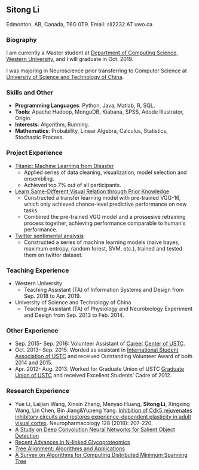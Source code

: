 ## **Sitong Li**
Edmonton, AB, Canada, T6G 0T9.
Email: sli2232 AT uwo.ca

### **Biography**
I am currently a Master student at [Department of Computing Science, Western University](https://www.csd.uwo.ca/), and I will graduate in Oct. 2019.

I was majoring in Neuroscience prior transferring to Computer Science at [University of Science and Technology of China](https://en.ustc.edu.cn/).

### **Skills and Other**
- **Programming Languages**: Python, Java, Matlab, R, SQL.
- **Tools**: Apache Hadoop, MongoDB, Kiabana, SPSS, Adode Illustrator, Origin.
- **Interests**: Algorithm, Running.
- **Mathematics**: Probability, Linear Algebra, Calculus, Statistics, Stochastic Process.

### **Project Experience**
- [Titanic: Machine Learning from Disaster](https://www.kaggle.com/c/titanic/overview/)
   - Applied series of data cleaning, visualization, model selection and ensembling.
   - Achieved top 7% out of all participants. 
- [Learn Same-Different Visual Relation through Prior Knowledge](https://www.idiap.ch/~fleuret/svrt/)
   - Constructed a transfer learning model with pre-trained VGG-16, which only achieved chance-level predictive performance on new tasks.
   - Combined the pre-trained VGG model and a prossesive retraining process together, achieving performance comparable to human's performance.   
- [Twitter sentimental analysis](https://www.kaggle.com/c/twitter-sentiment-analysis2/overview)
   - Constructed a series of machine learning models (naive bayes, maximum entropy, random forest, SVM, etc.), trained and tested them on twitter dataset.

### **Teaching Experience**
- Western University
   - Teaching Assistant (TA) of Information Systems and Design from Sep. 2018 to Apr. 2019.
- University of Science and Technology of China
   - Teaching Assistant (TA) of Physiology and Neurobiology Experiment and Design from Sep. 2013 to Feb. 2014.

### **Other Experience**
- Sep. 2015- Sep. 2016: Volunteer Assistant of [Career Center of USTC](https://www.job.ustc.edu.cn/).
- Oct. 2013- Sep. 2015: Worded as assistant in [International Student Association of USTC](https://isa.ustc.edu.cn/xs/main.asp) and received Outstanding Volunteer Award of both 2014 and 2015.
- Apr. 2012- Aug. 2013: Worked for Graduate Union of USTC [Graduate Union of USTC](http://gradunion.ustc.edu.cn/) and received Excellent Students’ Cadre of 2012.  

### **Research Experience**
+ Yue Li, Laijian Wang, Xinxin Zhang, Menyao Huang, **Sitong Li**, Xingxing Wang, Lin Chen, Bin Jiang&Yupeng Yang. [Inhibition of Cdk5 rejuvenates inhibitory circuits and restores experience-dependent plasticity in adult visual cortex](https://www.sciencedirect.com/science/article/pii/S0028390817304823). Neuropharmacology 128 (2018): 207-220. 
+ [A Study on Deep Convolution Neural Networks for Salient Object Detection](./project/SOD.pdf)
+ [Recent Advances in N-linked Glycoproteomics](./project/Glycoproteomics.pdf)
+ [Tree Alignment: Algorithms and Applications](./project/TreeA.pdf)
+ [A Survey on Algorithms for Computing Distributed Minimum Spanning Tree](./project/DMinSTree.pdf)

